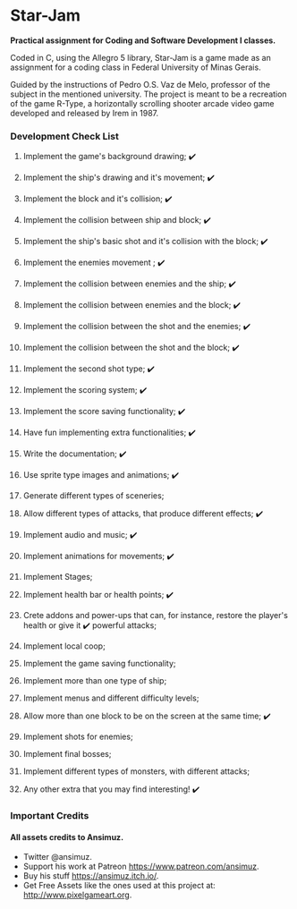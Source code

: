 # Star-Jam
 **Practical assignment for Coding and Software Development I classes.**
 
 Coded in C, using the Allegro 5 library, Star-Jam is a game made as an assignment for a coding class in Federal University of Minas Gerais.
 
 Guided by the instructions of Pedro O.S. Vaz de Melo, professor of the subject in the mentioned university. The project is meant to be a recreation of the game R-Type, a horizontally scrolling shooter arcade video game developed and released by Irem in 1987.
 

### Development Check List


1. Implement the game's background drawing; ✔️
2. Implement the ship's drawing and it's movement; ✔️
3. Implement the block and it's collision; ✔️
4. Implement the collision between ship and block; ✔️
5. Implement the ship's basic shot and it's collision with the block; ✔️
6. Implement the enemies movement ; ✔️
7. Implement the collision between enemies and the ship; ✔️
8. Implement the collision between enemies and the block; ✔️
9. Implement the collision between the shot and the enemies; ✔️
10. Implement the collision between the shot and the block; ✔️
11. Implement the second shot type; ✔️
12. Implement the scoring system; ✔️
13. Implement the score saving functionality; ✔️
14. Have fun implementing extra functionalities; ✔️
15. Write the documentation; ✔️



1. Use sprite type images and animations; ✔️
2. Generate different types of sceneries; 
3. Allow different types of attacks, that produce different effects; ✔️
4. Implement audio and music; ✔️
5. Implement animations for movements; ✔️
6. Implement Stages;
7. Implement health bar or health points; ✔️
8. Crete addons and power-ups that can, for instance, restore the player's health or give it ✔️
powerful attacks;
9. Implement local coop;
10. Implement the game saving functionality;
11. Implement more than one type of ship;
12. Implement menus and different difficulty levels;
13. Allow more than one block to be on the screen at the same time; ✔️
14. Implement shots for enemies; 
15. Implement final bosses;
16. Implement different types of monsters, with different attacks;
17. Any other extra that you may find interesting! ✔️

### Important Credits

#### All assets credits to Ansimuz. <br />
* Twitter @ansimuz. <br />
* Support his work at Patreon https://www.patreon.com/ansimuz. <br />
* Buy his stuff https://ansimuz.itch.io/. <br />
* Get Free Assets like the ones used at this project at: http://www.pixelgameart.org.
